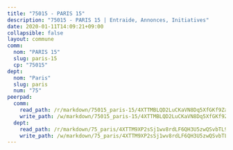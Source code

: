 ```yaml
---
title: "75015 - PARIS 15"
description: "75015 - PARIS 15 | Entraide, Annonces, Initiatives"
date: 2020-01-11T14:09:21+09:00
collapsible: false
layout: commune
comm:
  nom: "PARIS 15"
  slug: paris-15
  cp: "75015"
dept:
  nom: "Paris"
  slug: paris
  num: "75"
peerpad:
  comm:
    read_path: /r/markdown/75015_paris-15/4XTTMBLQD2LuCKaVN8Dq5XfGKf9ZaaneTBobHEqNEYRFFhdie
    write_path: /w/markdown/75015_paris-15/4XTTMBLQD2LuCKaVN8Dq5XfGKf9ZaaneTBobHEqNEYRFFhdie-K3TgTz8LRbGNfKfFMup2osVAw1gmkzFWbcsR56KV8SKo4Wcqkj19pzw8iYh914BU9JpH8ZXTJPq6w5jQLGrFhv4JDN1rtkAEfWX77fS5HfdHenAqRQ6w1bcUX7txMe9K2qdNWtDc
  dept:
    read_path: /r/markdown/75_paris/4XTTM9XP2sSj1wv8rdLF6QH3U5zwQSvbTL9Ym3sVVRYZ9g8sq
    write_path: /w/markdown/75_paris/4XTTM9XP2sSj1wv8rdLF6QH3U5zwQSvbTL9Ym3sVVRYZ9g8sq-K3TgV3tmi9YfMZ3sLsmUq3i3RPw6YyZkwQpFYs5aAkuB8Sg7zRUo8gCA8ha5xEd8NRr8FMWhW8ppotFfouTg5o9tFrcjZJtfBcLGZ8FFxqpePF9xQTNEec4rhAmqCbThJtDikjNf
---
```


